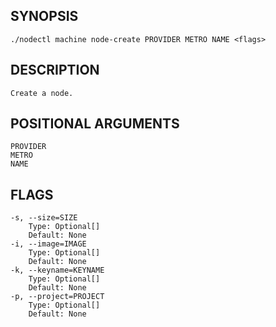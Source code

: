 ## SYNOPSIS
    ./nodectl machine node-create PROVIDER METRO NAME <flags>
 
## DESCRIPTION
    Create a node.
 
## POSITIONAL ARGUMENTS
    PROVIDER
    METRO
    NAME
 
## FLAGS
    -s, --size=SIZE
        Type: Optional[]
        Default: None
    -i, --image=IMAGE
        Type: Optional[]
        Default: None
    -k, --keyname=KEYNAME
        Type: Optional[]
        Default: None
    -p, --project=PROJECT
        Type: Optional[]
        Default: None

